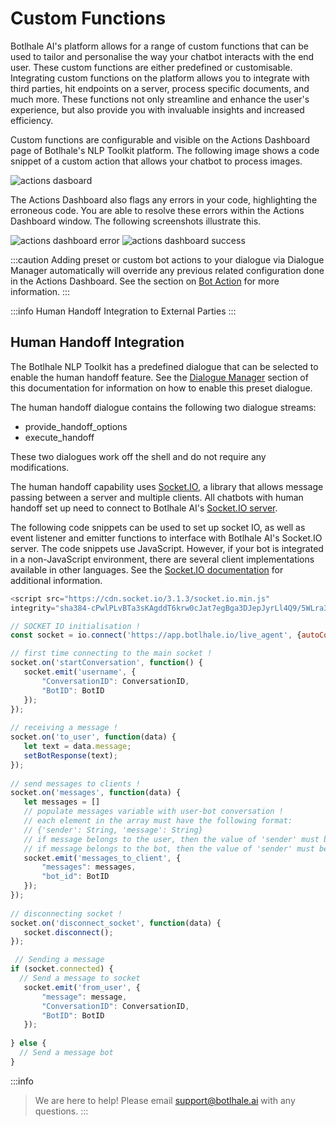 # Custom Functions

Botlhale AI's platform allows for a range of custom functions that can be used to tailor and personalise the way your chatbot interacts with the end user. These custom functions are either predefined or customisable. Integrating custom functions on the platform allows you to integrate with third parties, hit endpoints on a server, process specific documents, and much more. These functions not only streamline and enhance the user's experience, but also provide you with invaluable insights and increased efficiency.

Custom functions are configurable and visible on the Actions Dashboard page of Botlhale's NLP Toolkit platform. The following image shows a code snippet of a custom action that allows your chatbot to process images.  

![actions dasboard](https://botlhale-ai-assets.s3.amazonaws.com/doc-imgs/actions-dashboard.png)

The Actions Dashboard also flags any errors in your code, highlighting the erroneous code. You are able to resolve these errors within the Actions Dashboard window. The following screenshots illustrate this. 

![actions dashboard error](https://botlhale-ai-assets.s3.amazonaws.com/doc-imgs/actions-dashboard-error.png)
![actions dashboard success](https://botlhale-ai-assets.s3.amazonaws.com/doc-imgs/actions-dashboard-success.png)

:::caution
Adding preset or custom bot actions to your dialogue via Dialogue Manager automatically will override any previous related configuration done in the Actions Dashboard. See the section on [Bot Action](https://docs.botlhale.xyz/docs/Platform/bot-builder/Dialogue%20Elements#bot-action) for more information.
:::

:::info Human Handoff Integration to External Parties
:::

## Human Handoff Integration

The Botlhale NLP Toolkit has a predefined dialogue that can be selected to enable the human handoff feature. See the [Dialogue Manager](https://github.com/Botlhale-AI/documentation/blob/master/docs/0%20-%20Platform/bot-builder/3%20-%20Dialogue%20Manager.md#create-preset-dialogues) section of this documentation for information on how to enable this preset dialogue.

The human handoff dialogue contains the following two dialogue streams: 

- provide_handoff_options 
- execute_handoff 

These two dialogues work off the shell and do not require any modifications. 

The human handoff capability uses [Socket.IO](https://socket.io/docs/v3/), a library that allows message passing between a server and multiple clients. All chatbots with human handoff set up need to connect to Botlhale AI's [Socket.IO server](https://app.botlhale.xyz/live_server).

The following code snippets can be used to set up socket IO, as well as event listener and emitter functions to interface with Botlhale AI's Socket.IO server. The code snippets use JavaScript. However, if your bot is integrated in a non-JavaScript environment, there are several client implementations available in other languages. See the [Socket.IO documentation](https://socket.io/docs/v3/) for additional information.

```js
<script src="https://cdn.socket.io/3.1.3/socket.io.min.js" 
integrity="sha384-cPwlPLvBTa3sKAgddT6krw0cJat7egBga3DJepJyrLl4Q9/5WLra3rrnMcyTyOnh" crossorigin="anonymous"></script>

// SOCKET IO initialisation !
const socket = io.connect('https://app.botlhale.io/live_agent', {autoConnect: false});

// first time connecting to the main socket !
socket.on('startConversation', function() {
   socket.emit('username', {
       "ConversationID": ConversationID,
       "BotID": BotID
   });
});
 
// receiving a message !
socket.on('to_user', function(data) {
   let text = data.message;
   setBotResponse(text);
});
 
// send messages to clients !
socket.on('messages', function(data) {
   let messages = []
   // populate messages variable with user-bot conversation !
   // each element in the array must have the following format:
   // {'sender': String, 'message': String}
   // if message belongs to the user, then the value of 'sender' must be 'user'
   // if message belongs to the bot, then the value of 'sender' must be 'bot'
   socket.emit('messages_to_client', {
       "messages": messages,
       "bot_id": BotID
   });
});
 
// disconnecting socket !
socket.on('disconnect_socket', function(data) {
   socket.disconnect();
});

 // Sending a message
if (socket.connected) {
  // Send a message to socket 
   socket.emit('from_user', {
       "message": message,
       "ConversationID": ConversationID,
       "BotID": BotID
   });
 
} else {
  // Send a message bot
}

```


:::info
> We are here to help! Please email support@botlhale.ai with any questions.
:::
